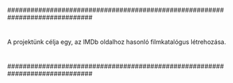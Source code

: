 ##############################################################################
#                                                                            #
 A projektünk célja egy, az IMDb oldalhoz hasonló filmkatalógus létrehozása.
#                                                                            #
##############################################################################
